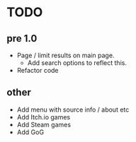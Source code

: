 # TODO


## pre 1.0

  - Page / limit results on main page.
    - Add search options to reflect this.
  - Refactor code
  

## other

  - Add menu with source info / about etc
  - Add Itch.io games
  - Add Steam games
  - Add GoG